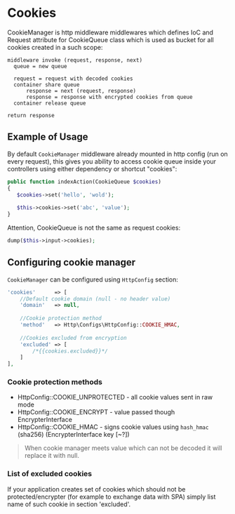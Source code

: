 # Cookies
CookieManager is http middleware middlewares which defines IoC and Request attribute for CookieQueue class which is used as bucket for all cookies created in a such scope:

```
middleware invoke (request, response, next)
  queue = new queue
  
  request = request with decoded cookies
  container share queue
      response = next (request, response)
      response = response with encrypted cookies from queue
  container release queue
   
return response 
```

## Example of Usage
By default `CookieManager` middleware already mounted in http config  (run on every request), this gives you ability to access cookie queue inside your controllers using either dependency or shortcut "cookies":

```php
public function indexAction(CookieQueue $cookies)
{
   $cookies->set('hello', 'wold');
   
   $this->cookies->set('abc', 'value');
}
```

Attention, CookieQueue is not the same as request cookies:

```php
dump($this->input->cookies);
```

## Configuring cookie manager
`CookieManager` can be configured using `HttpConfig` section:

```php
'cookies'      => [
    //Default cookie domain (null - no header value)
    'domain'   => null,
    
    //Cookie protection method
    'method'   => Http\Configs\HttpConfig::COOKIE_HMAC,
    
    //Cookies excluded from encryption
    'excluded' => [
        /*{{cookies.excluded}}*/
    ]
],
```

### Cookie protection methods
* HttpConfig::COOKIE_UNPROTECTED - all cookie values sent in raw mode
* HttpConfig::COOKIE_ENCRYPT - value passed though EncrypterInterface
* HttpConfig::COOKIE_HMAC - signs cookie values using `hash_hmac` (sha256) (EncrypterInterface key [~?])

> When cookie manager meets value which can not be decoded it will replace it with null.

### List of excluded cookies
If your application creates set of cookies which should not be protected/encrypter (for example to exchange data with SPA) simply list name of such cookie in section 'excluded'.
